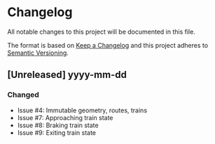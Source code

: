 # Changelog

All notable changes to this project will be documented in this file.

The format is based on [Keep a Changelog](http://keepachangelog.com/en/1.0.0/)
and this project adheres to [Semantic Versioning](http://semver.org/spec/v2.0.0.html).

## [Unreleased] yyyy-mm-dd

### Changed

- Issue #4: Immutable geometry, routes, trains
- Issue #7: Approaching train state
- Issue #8: Braking train state
- Issue #9: Exiting train state

